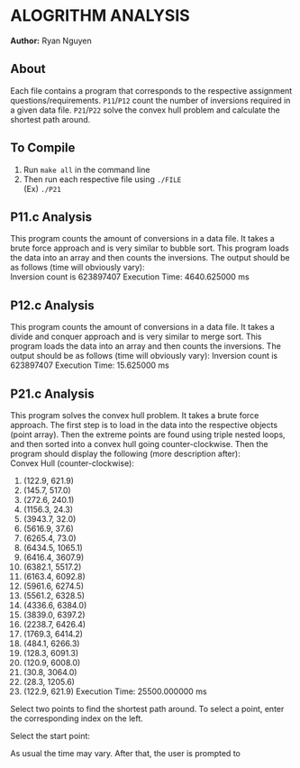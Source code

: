 # ALOGRITHM ANALYSIS
**Author:** Ryan Nguyen  

## About
Each file contains a program that corresponds to the respective assignment questions/requirements. `P11`/`P12` count the number of inversions required in a given data file. `P21`/`P22` solve the convex hull problem and calculate the shortest path around.  

## To Compile
1. Run `make all` in the command line  
2. Then run each respective file using `./FILE`  
   (Ex) `./P21`  

## P11.c Analysis
This program counts the amount of conversions in a data file. It takes a brute force approach and is very similar to bubble sort. This program loads the data into an array and then counts the inversions. The output should be as follows (time will obviously vary):  
Inversion count is 623897407
Execution Time: 4640.625000 ms

## P12.c Analysis
This program counts the amount of conversions in a data file. It takes a divide and conquer approach and is very similar to merge sort. This program loads the data into an array and then counts the inversions. The output should be as follows (time will obviously vary):
Inversion count is 623897407
Execution Time: 15.625000 ms

## P21.c Analysis
This program solves the convex hull problem. It takes a brute force approach. The first step is to load in the data into the respective objects (point array). Then the extreme points are found using triple nested loops, and then sorted into a convex hull going counter-clockwise. Then the program should display the following (more description after):  
Convex Hull (counter-clockwise):

1. (122.9, 621.9)
2. (145.7, 517.0)
3. (272.6, 240.1)
4. (1156.3, 24.3)
5. (3943.7, 32.0)
6. (5616.9, 37.6)
7. (6265.4, 73.0)
8. (6434.5, 1065.1)
9. (6416.4, 3607.9)
10. (6382.1, 5517.2)
11. (6163.4, 6092.8)
12. (5961.6, 6274.5)
13. (5561.2, 6328.5)
14. (4336.6, 6384.0)
15. (3839.0, 6397.2)
16. (2238.7, 6426.4)
17. (1769.3, 6414.2)
18. (484.1, 6266.3)
19. (128.3, 6091.3)
20. (120.9, 6008.0)
21. (30.8, 3064.0)
22. (28.3, 1205.6)
23. (122.9, 621.9)
Execution Time: 25500.000000 ms

Select two points to find the shortest path around. To select a point, enter the corresponding index on the left.  

Select the start point:  

As usual the time may vary. After that, the user is prompted to